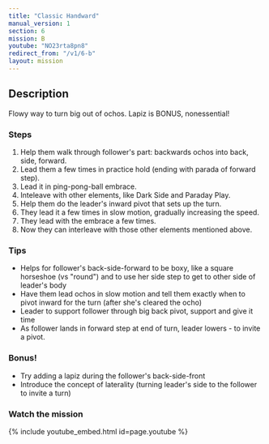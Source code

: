 ```yaml
---
title: "Classic Handward"
manual_version: 1
section: 6
mission: B
youtube: "NO23rta8pn8"
redirect_from: "/v1/6-b"
layout: mission
---
```




## Description

Flowy way to turn big out of ochos. Lapiz is BONUS, nonessential! 

### Steps

1. Help them walk through follower's part: backwards ochos into back, side, forward. 
2. Lead them a few times in practice hold (ending with parada of forward step). 
3. Lead it in ping-pong-ball embrace.
4. Inteleave with other elements, like Dark Side and Paraday Play.
5. Help them do the leader's inward pivot that sets up the turn.
6. They lead it a few times in slow motion, gradually increasing the speed. 
7. They lead with the embrace a few times.
8. Now they can interleave with those other elements mentioned above. 

### Tips

* Helps for follower's back-side-forward to be boxy, like a square horseshoe (vs "round") and to use her side step to get to other side of leader's body
* Have them lead ochos in slow motion and tell them exactly when to pivot inward for the turn (after she's cleared the ocho)
* Leader to support follower through big back pivot, support and give it time
* As follower lands in forward step at end of turn, leader lowers - to invite a pivot.

### Bonus!

* Try adding a lapiz during the follower's back-side-front
* Introduce the concept of laterality (turning leader's side to the follower to invite a turn)

### Watch the mission

{% include youtube_embed.html id=page.youtube %}


